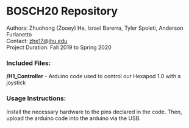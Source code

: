 # BOSCH20 Repository
Authors: Zhuohong (Zooey) He, Israel Barerra, Tyler Spoleti, Anderson Furlanetto\
Contact: zhe17@jhu.edu\
Project Duration: Fall 2019 to Spring 2020

### Included Files:
**/H1_Controller** - Arduino code used to control our Hexapod 1.0 with a joystick

### Usage Instructions:
Install the necessary hardware to the pins declared in the code. Then, upload
the arduino code into the arduino via the USB.

